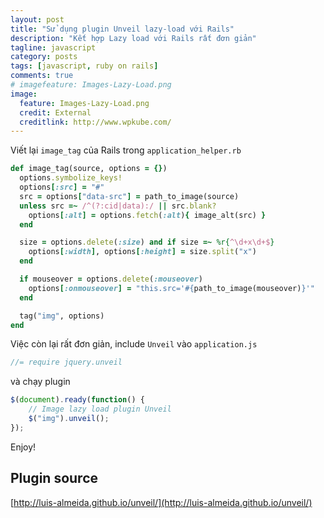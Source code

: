 ```yaml
---
layout: post
title: "Sử dụng plugin Unveil lazy-load với Rails"
description: "Kết hợp Lazy load với Rails rất đơn giản"
tagline: javascript
category: posts
tags: [javascript, ruby on rails]
comments: true
# imagefeature: Images-Lazy-Load.png
image:
  feature: Images-Lazy-Load.png
  credit: External
  creditlink: http://www.wpkube.com/
---
```


Viết lại `image_tag` của Rails trong `application_helper.rb`

<!-- more -->

```ruby
def image_tag(source, options = {})
  options.symbolize_keys!
  options[:src] = "#"
  src = options["data-src"] = path_to_image(source)
  unless src =~ /^(?:cid|data):/ || src.blank?
    options[:alt] = options.fetch(:alt){ image_alt(src) }
  end

  size = options.delete(:size) and if size =~ %r{^\d+x\d+$}
    options[:width], options[:height] = size.split("x")
  end

  if mouseover = options.delete(:mouseover)
    options[:onmouseover] = "this.src='#{path_to_image(mouseover)}'"
  end

  tag("img", options)
end
```

Việc còn lại rất đơn giản, include `Unveil` vào `application.js`

```javascript
//= require jquery.unveil
```

và chạy plugin

```javascript
$(document).ready(function() {
    // Image lazy load plugin Unveil
    $("img").unveil();
});
```
Enjoy!

## Plugin source
[http://luis-almeida.github.io/unveil/](http://luis-almeida.github.io/unveil/)
